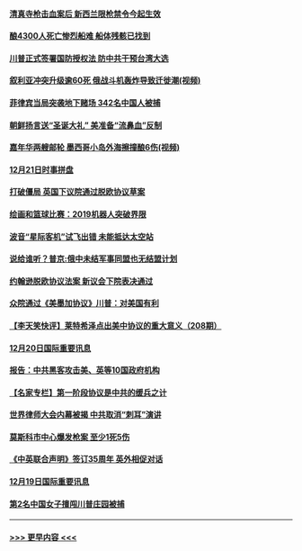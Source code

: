 #### [清真寺枪击血案后 新西兰限枪禁令今起生效](../pages/prog202/a102734655.md?t=12211911) 
#### [酿4300人死亡惨烈船难 船体残骸已找到](../pages/prog202/a102734585.md?t=12211911) 
#### [川普正式签署国防授权法 防中共干预台湾大选](../pages/prog202/a102734587.md?t=12211911) 
#### [叙利亚冲突升级逾60死 俄战斗机轰炸导致迁徙潮(视频)](../pages/prog202/a102734403.md?t=12211911) 
#### [菲律宾当局突袭地下赌场 342名中国人被捕](../pages/prog202/a102734392.md?t=12211911) 
#### [朝鲜扬言送“圣诞大礼” 美准备“流鼻血”反制](../pages/prog202/a102734387.md?t=12211911) 
#### [嘉年华两艘邮轮 墨西哥小岛外海擦撞酿6伤(视频)](../pages/prog202/a102734357.md?t=12211911) 
#### [12月21日时事拼盘](../pages/prog202/a102734213.md?t=12211911) 
#### [打破僵局 英国下议院通过脱欧协议草案](../pages/prog202/a102734197.md?t=12211911) 
#### [绘画和篮球比赛：2019机器人突破界限](../pages/prog202/a102734175.md?t=12211911) 
#### [波音“星际客机”试飞出错 未能抵达太空站](../pages/prog202/a102734149.md?t=12211911) 
#### [说给谁听？普京:俄中未结军事同盟也无结盟计划](../pages/prog202/a102734128.md?t=12211911) 
#### [约翰逊脱欧协议法案 新议会下院表决通过](../pages/prog202/a102734008.md?t=12211911) 
#### [众院通过《美墨加协议》川普：对美国有利](../pages/prog202/a102733996.md?t=12211911) 
#### [【李天笑快评】莱特希泽点出美中协议的重大意义（208期）](../pages/prog202/a102733955.md?t=12211911) 
#### [12月20日国际重要讯息](../pages/prog202/a102733811.md?t=12211911) 
#### [报告：中共黑客攻击美、英等10国政府机构](../pages/prog202/a102733695.md?t=12211911) 
#### [【名家专栏】第一阶段协议是中共的缓兵之计](../pages/prog202/a102733104.md?t=12211911) 
#### [世界律师大会内幕被揭 中共取消“刺耳”演讲](../pages/prog202/a102733621.md?t=12211911) 
#### [莫斯科市中心爆发枪案 至少1死5伤](../pages/prog202/a102733367.md?t=12211911) 
#### [《中英联合声明》签订35周年 英外相促对话](../pages/prog202/a102733192.md?t=12211911) 
#### [12月19日国际重要讯息](../pages/prog202/a102732934.md?t=12211911) 
#### [第2名中国女子擅闯川普庄园被捕](../pages/prog202/a102732884.md?t=12211911) 

----
#### [ >>> 更早内容 <<< ](../indexes/prog202-earlier.md)
